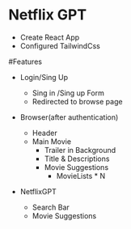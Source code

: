 # Netflix GPT
- Create React App
- Configured TailwindCss

#Features
- Login/Sing Up
    - Sing in /Sing up Form
    - Redirected to browse page

- Browser(after authentication)
    - Header
    - Main Movie
        - Trailer in Background
        - Title & Descriptions
        - Movie Suggestions
            - MovieLists * N

- NetflixGPT
    - Search Bar
    - Movie Suggestions 




